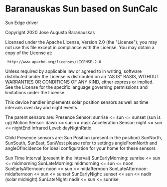 # Baranauskas Sun based on SunCalc

Sun Edge driver

Copyright 2020 Jose Augusto Baranauskas

Licensed under the Apache License, Version 2.0 (the "License"); you may not use this file except in compliance with the License. You may obtain a copy of the License at:

     http://www.apache.org/licenses/LICENSE-2.0

Unless required by applicable law or agreed to in writing, software distributed under the License is distributed
  on an "AS IS" BASIS, WITHOUT WARRANTIES OR CONDITIONS OF ANY KIND, either express or implied. See the License
  for the specific language governing permissions and limitations under the License.

This device handler implements solar position sensors as well as
time intervals over day and night events.

  The parent sensors are:
      Presence Sensor:     sunrise <= sun <= sunset (sun is up)
      Motion Sensor:       dawn <= sun <= dusk
      Acceleration Sensor: night <= sun <= nightEnd
      Infrared Level:      dayNigthRatio

  Child Presence sensors are:
      Sun Position (present in the position)
          SunNorth, SunSouth, SunEast, SunWest
          please refer to settings angleFromNorth and angleOfIncidence
          for ideal configuration for your home for these sensors

  Sun Time Interval (present in the interval)
       SunEarlyMorning:   sunrise <= sun <= midmorning
       SunLateMorning:    midmorning <= sun <= noon
       SunEarlyAfternoon: noon <= sun <= midafternoon
       SunLateAfternoon:  midafternoon <= sun <= sunset
       SunEarlyNight:     sunset <= sun <= nadir (solar midnight)
       SunLateNight:      nadir <= sun <= sunrise
